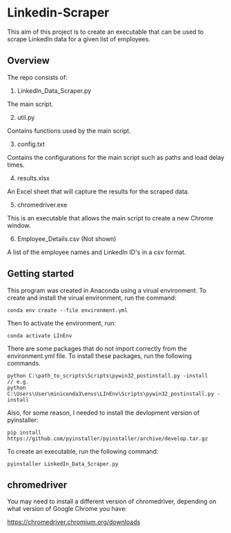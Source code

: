 # Linkedin-Scraper

This aim of this project is to create an executable that can be used to scrape
LinkedIn data for a given list of employees.

## Overview

The repo consists of:

1. LinkedIn_Data_Scraper.py

The main script.

2. util.py

Contains functions used by the main script.

3. config.txt

Contains the configurations for the main script such as paths and load delay times.

4. results.xlsx

An Excel sheet that will capture the results for the scraped data.

5. chromedriver.exe

This is an executable that allows the main script to create a new Chrome window.

6. Employee_Details.csv (Not shown)

A list of the employee names and LinkedIn ID's in a csv format.

## Getting started

This program was created in Anaconda using a virual environment. To create and
install the virual environment, run the command:
```
conda env create --file environment.yml
```

Then to activate the environment, run:
```
conda activate LInEnv
```

There are some packages that do not import correctly from the environment.yml file.
To install these packages, run the following commands.

```
python C:\path_to_scripts\Scripts\pywin32_postinstall.py -install
// e.g.
python C:\Users\User\miniconda3\envs\LInEnv\Scripts\pywin32_postinstall.py -install
```

Also, for some reason, I needed to install the devlopment version of pyinstaller:

```
pip install https://github.com/pyinstaller/pyinstaller/archive/develop.tar.gz
```

To create an executable, run the following command:
```
pyinstaller LinkedIn_Data_Scraper.py
```

## chromedriver

You may need to install a different version of chromedriver, depending on what version of Google Chrome you have:

https://chromedriver.chromium.org/downloads
